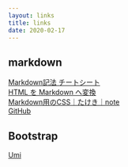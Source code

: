 ```yaml
---
layout: links
title: links
date: 2020-02-17
---
```

## markdown
[Markdown記法 チートシート](https://gist.github.com/mignonstyle/083c9e1651d7734f84c99b8cf49d57fa)  
[HTML を Markdown へ変換](https://pronama.jp/md/)  
[Markdown用のCSS｜たけき｜note](https://note.com/takeki1967/n/ne4ef7a158946)  
<a href="https://github.com/kidokun153/kidokun153.github.io/tree/master/links" role="button" class="btn btn-primary"><i class="fa fa-github"></i>GitHub</a>
  
## Bootstrap
[Umi](https://ysakasin.github.io/Umi/bootstrap-ja.html)
